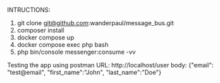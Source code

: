 INTRUCTIONS:
1. git clone git@github.com:wanderpaul/message_bus.git
2. composer install
3. docker compose up
4. docker compose exec php bash
5. php bin/console messenger:consume -vv

Testing the app using postman
URL: http://localhost/user
body: {"email": "test@email", "first_name":"John", "last_name":"Doe"}
